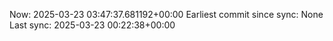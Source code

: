 Now: 2025-03-23 03:47:37.681192+00:00 Earliest commit since sync: None Last sync: 2025-03-23 00:22:38+00:00
